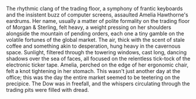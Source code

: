 The rhythmic clang of the trading floor, a symphony of frantic keyboards and the insistent buzz of computer screens, assaulted Amelia Hawthorne's eardrums.  Her name, usually a matter of polite formality on the trading floor of Morgan & Sterling, felt heavy, a weight pressing on her shoulders alongside the mountain of pending orders, each one a tiny gamble on the volatile fortunes of the global market.  The air, thick with the scent of stale coffee and something akin to desperation, hung heavy in the cavernous space.  Sunlight, filtered through the towering windows, cast long, dancing shadows over the sea of faces, all focused on the relentless tick-tock of the electronic ticker tape.  Amelia, perched on the edge of her ergonomic chair, felt a knot tightening in her stomach.  This wasn't just another day at the office; this was the day the entire market seemed to be teetering on the precipice.  The Dow was in freefall, and the whispers circulating through the trading pits were filled with dread.
